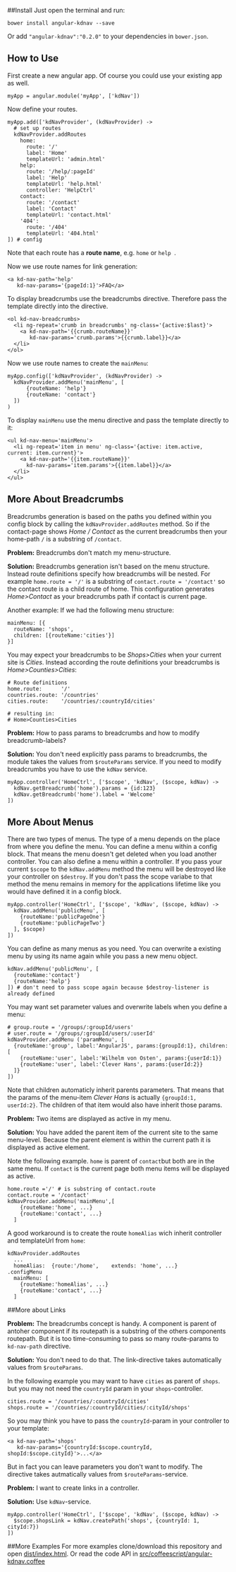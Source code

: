 ##Install
Just open the terminal and run:

	bower install angular-kdnav --save
	
Or add `"angular-kdnav":"0.2.0"` to your dependencies in `bower.json`.

## How to Use
First create a new angular app. Of course you could use your existing app as well.

	myApp = angular.module('myApp', ['kdNav'])

Now define your routes.

	myApp.add(['kdNavProvider', (kdNavProvider) ->  
	  # set up routes
	  kdNavProvider.addRoutes
	    home:
	      route: '/'
	      label: 'Home'
	      templateUrl: 'admin.html'
	    help:
	      route: '/help/:pageId'
	      label: 'Help'
	      templateUrl: 'help.html'
	      controller: 'HelpCtrl'
	    contact:
	      route: '/contact'
	      label: 'Contact'
	      templateUrl: 'contact.html'
	    '404':
	      route: '/404'
	      templateUrl: '404.html'
	]) # config

Note that each route has a **route name**, e.g. `home` or `help `.

Now we use route names for link generation:

	<a kd-nav-path='help' 
	   kd-nav-params='{pageId:1}'>FAQ</a>

To display breadcrumbs use the breadcrumbs directive. 
Therefore pass the template directly into the directive.

	<ol kd-nav-breadcrumbs>
	  <li ng-repeat='crumb in breadcrumbs' ng-class='{active:$last}'>
	    <a kd-nav-path='{{crumb.routeName}}'
	       kd-nav-params='crumb.params'>{{crumb.label}}</a>
	  </li>
	</ol>

Now we use route names to create the `mainMenu`:

	myApp.config(['kdNavProvider', (kdNavProvider) ->
	  kdNavProvider.addMenu('mainMenu', [
	      {routeName: 'help'}
	      {routeName: 'contact'}
	  ])
	)

To display `mainMenu` use the menu directive and pass the template directly to it:

	<ul kd-nav-menu='mainMenu'>
	  <li ng-repeat='item in menu' ng-class='{active: item.active, current: item.current}'>
	    <a kd-nav-path='{{item.routeName}}'
	      kd-nav-params='item.params'>{{item.label}}</a>
	  </li>
	</ul>

## More About Breadcrumbs
Breadcrumbs generation is based on the paths you defined within you config block by calling the `kdNavProvider.addRoutes` method. So if the contact-page shows *Home / Contact* as the current breadcrumbs then your home-path `/` is a substring of `/contact`.

**Problem:** Breadcrumbs don't match my menu-structure.

**Solution:** Breadcrumbs generation isn't based on the menu structure. 
Instead route definitions specify how breadcrumbs will be nested. 
For example `home.route = '/'` is a substring of `contact.route = '/contact'` 
so the contact route is a child route of home. 
This configuration generates *Home>Contact* as your breadcrumbs path if contact is current page.

Another example: If we had the following menu structure:

	mainMenu: [{
	  routeName: 'shops',
	  children: [{routeName:'cities'}]
	}] 

You may expect your breadcrumbs to be *Shops>Cities* when your current site is *Cities*.
Instead according the route definitions your breadcrumbs is *Home>Counties>Cities*:

	# Route definitions
	home.route:      '/'
	countries.route: '/countries'
	cities.route:    '/countries/:countryId/cities'

	# resulting in: 
	# Home>Counties>Cities 

**Problem:** How to pass params to breadcrumbs and how to modify breadcrumb-labels? 

**Solution:**  You don't need explicitly pass params to breadcrumbs, 
the module takes the values from `$routeParams` service.
If you need to modify breadcrumbs you have to use the `kdNav` service.

	myApp.controller('HomeCtrl', ['$scope', 'kdNav', ($scope, kdNav) ->
	  kdNav.getBreadcrumb('home').params = {id:123}
	  kdNav.getBreadcrumb('home').label = 'Welcome'
	])

## More About Menus
There are two types of menus. The type of a menu depends on the place from where you define the menu. You can define a menu within a config block. That means the menu doesn't get deleted when you load another controller. You can also define a menu within a controller. If you pass your current `$scope` to the `kdNav.addMenu` method the menu will be destroyed like your controller on `$destroy`. If you don't pass the scope variabe to that method the menu remains in memory for the applications lifetime like you would have defined it in a config block. 

	myApp.controller('HomeCtrl', ['$scope', 'kdNav', ($scope, kdNav) ->
	  kdNav.addMenu('publicMenu', [
	    {routeName:'publicPageOne'}
	    {routeName:'publicPageTwo'}
	  ], $scope)
	])

You can define as many menus as you need. You can overwrite a existing menu by using its name again while you pass a new menu object.

	kdNav.addMenu('publicMenu', [
	  {routeName:'contact'}
	  {routeName:'help'}
	]) # don't need to pass scope again because $destroy-listener is already defined 

You may want set parameter values and overwrite labels when you define a menu:

	# group.route = '/groups/:groupId/users'
	# user.route = '/groups/:groupId/users/:userId'
	kdNavProvider.addMenu ('paramMenu', [
	  {routeName:'group', label:'AngularJS', params:{groupId:1}, children:[
	    {routeName:'user', label:'Wilhelm von Osten', params:{userId:1}}
	    {routeName:'user', label:'Clever Hans', params:{userId:2}}
	  ]}
	])

Note that children automaticly inherit parents parameters. That means that the params of the menu-item *Clever Hans* is actually `{groupId:1, userId:2}`. The children of that item would also have inherit those params.  

**Problem:** Two items are displayed as active in my menu.

**Solution:** You have added the parent item of the current site to the same menu-level. Because the parent element is within the current path it is displayed as active element.

Note the following example. `home` is parent of `contact`but both are in the same menu.
If `contact` is the current page both menu items will be displayed as active.  

	home.route ='/' # is substring of contact.route
	contact.route = '/contact'
	kdNavProvider.addMenu('mainMenu',[
	    {routeName:'home', ...}
	    {routeName:'contact', ...} 
	  ]

A good workaround is to create the route `homeAlias` wich inherit controller and templateUrl from `home`:

	kdNavProvider.addRoutes 
	  ...
	  homeAlias:  {route:'/home',    extends: 'home', ...}
	.configMenu
	  mainMenu: [
	    {routeName:'homeAlias', ...}
	    {routeName:'contact', ...} 
	  ]

##More about Links

**Problem:** The breadcrumbs concept is handy. A component is parent of antoher
component if its routepath is a substring of the others components routepath.
But it is too time-consuming to pass so many route-params to `kd-nav-path` directive.

**Solution:** You don't need to do that. The link-directive takes automatically 
values from `$routeParams`.

In the following example you may want to have `cities` as parent of `shops`.
but you may not need the `countryId` param in your `shops`-controller.

	cities.route = '/countries/:countryId/cities'
	shops.route = '/countries/:countryId/cities/:cityId/shops'

So you may think you have to pass the `countryId`-param in your controller to your template:

	<a kd-nav-path='shops' 
	   kd-nav-params='{countryId:$scope.countryId, shopId:$scope.cityId}'>...</a>

But in fact you can leave parameters you don't want to modify. 
The directive takes autmatically values from `$routeParams`-service.

**Problem:** I want to create links in a controller.

**Solution:** Use `kdNav`-service.

	myApp.controller('HomeCtrl', ['$scope', 'kdNav', ($scope, kdNav) ->
	  $scope.shopsLink = kdNav.createPath('shops', {countryId: 1, cityId:7})
	])

##More Examples
For more examples clone/download this repository and open [dist/index.html](dist/index.html). Or read the code API in [src/coffeescript/angular-kdnav.coffee](src/coffeescript/angular-kdnav.coffee) 